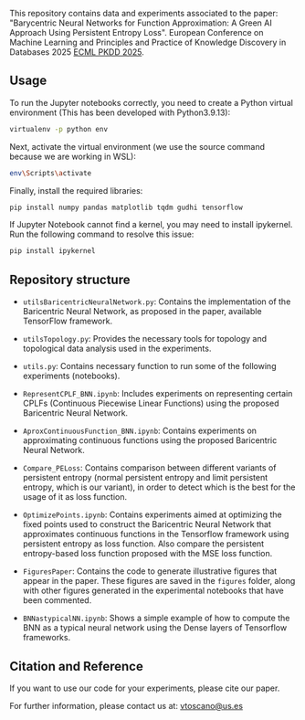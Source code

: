 This repository contains data and experiments associated to the paper: "Barycentric Neural Networks for Function Approximation: A Green AI Approach Using Persistent Entropy Loss". European Conference on Machine Learning and Principles and Practice of Knowledge Discovery in Databases 2025 [ECML PKDD 2025](https://ecmlpkdd.org/2025/).

## Usage

To run the Jupyter notebooks correctly, you need to create a Python virtual environment (This has been developed with Python3.9.13):

```bash
virtualenv -p python env
```

Next, activate the virtual environment (we use the source command because we are working in WSL):

```bash
env\Scripts\activate
```

Finally, install the required libraries:

```bash
pip install numpy pandas matplotlib tqdm gudhi tensorflow
```

If Jupyter Notebook cannot find a kernel, you may need to install ipykernel. Run the following command to resolve this issue:

```bash
pip install ipykernel
```

## Repository structure

- `utilsBaricentricNeuralNetwork.py`: Contains the implementation of the Baricentric Neural Network, as proposed in the paper, available TensorFlow framework.

- `utilsTopology.py`: Provides the necessary tools for topology and topological data analysis used in the experiments.

- `utils.py`: Contains  necessary function to run some of the following experiments (notebooks).

- `RepresentCPLF_BNN.ipynb`: Includes experiments on representing certain CPLFs (Continuous Piecewise Linear Functions) using the proposed Baricentric Neural Network.

- `AproxContinuousFunction_BNN.ipynb`: Contains experiments on approximating continuous functions using the proposed Baricentric Neural Network.

- `Compare_PELoss`: Contains comparison between different variants of persistent entropy (normal persistent entropy and limit persistent entropy, which is our variant), in order to detect which is the best for the usage of it as loss function.

- `OptimizePoints.ipynb`: Contains experiments aimed at optimizing the fixed points used to construct the Baricentric Neural Network that approximates continuous functions in the Tensorflow framework using persistent entropy as loss function. Also compare the persistent entropy-based loss function proposed with the MSE loss function.

- `FiguresPaper`: Contains the code to generate illustrative figures that appear in the paper. These figures are saved in the `figures` folder, along with other figures generated in the experimental notebooks that have been commented.

- `BNNastypicalNN.ipynb`: Shows a simple example of how to compute the BNN as a typical neural network using the Dense layers of Tensorflow frameworks.

## Citation and Reference

If you want to use our code for your experiments, please cite our paper.

For further information, please contact us at: vtoscano@us.es
